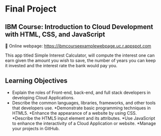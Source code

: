 # Final Project
## IBM Course: Introduction to Cloud Development with HTML, CSS, and JavaScript
🔗 Online webpage: https://ibmcourseexamplewebpage.uc.r.appspot.com

This app titled Simple Interest Calculator, will compute the interest one can earn given the amount you wish to save, the number of years you can keep it invested and the interest rate the bank would pay you.

## Learning Objectives
* Explain the roles of Front-end, back-end, and full stack developers in developing Cloud Applications.
* Describe the common languages, libraries, frameworks, and other tools that developers use.
*Demonstrate basic programming techniques in HTML5.
*Enhance the appearance of a website by using CSS.
*Describe the HTML5 input element and its attributes.
*Use JavaScript to enhance the interactivity of a Cloud Application or website.
*Manage your projects in GitHub.
